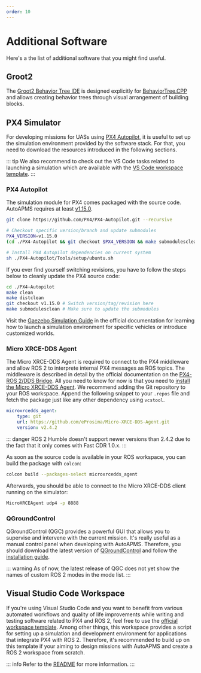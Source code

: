 ```yaml
---
order: 10
---
```


# Additional Software

Here's a the list of additional software that you might find useful.

## Groot2

The [Groot2 Behavior Tree IDE](https://www.behaviortree.dev/groot) is designed explicitly for [BehaviorTree.CPP](https://github.com/BehaviorTree/BehaviorTree.CPP) and allows creating behavior trees through visual arrangement of building blocks.

## PX4 Simulator

For developing missions for UASs using [PX4 Autopilot](https://github.com/PX4/PX4-Autopilot), it is useful to set up the simulation environment provided by the software stack. For that, you need to download the resources introduced in the following sections.

::: tip
We also recommend to check out the VS Code tasks related to launching a simulation which are available with the [VS Code workspace template](#visual-studio-code-workspace).
:::

### PX4 Autopilot

The simulation module for PX4 comes packaged with the source code. AutoAPMS requires at least [v1.15.0](https://github.com/PX4/PX4-Autopilot/releases/tag/v1.15.0).

```sh
git clone https://github.com/PX4/PX4-Autopilot.git --recursive

# Checkout specific version/branch and update submodules
PX4_VERSION=v1.15.0
(cd ./PX4-Autopilot && git checkout $PX4_VERSION && make submodulesclean)

# Install PX4 Autopilot dependencies on current system
sh ./PX4-Autopilot/Tools/setup/ubuntu.sh
```

If you ever find yourself switching revisions, you have to follow the steps below to cleanly update the PX4 source code:

```sh
cd ./PX4-Autopilot
make clean
make distclean
git checkout v1.15.0 # Switch version/tag/revision here
make submodulesclean # Make sure to update the submodules
```

Visit the [Gaezebo Simulation Guide](https://docs.px4.io/main/en/sim_gazebo_gz/) in the official documentation for learning how to launch a simulation environment for specific vehicles or introduce customized worlds.

### Micro XRCE-DDS Agent

The Micro XRCE-DDS Agent is required to connect to the PX4 middleware and allow ROS 2 to interprete internal PX4 messages as ROS topics. The middleware is described in detail by the official documentation on the [PX4-ROS 2/DDS Bridge](https://docs.px4.io/main/en/middleware/uxrce_dds.html). All you need to know for now is that you need to [install the Micro XRCE-DDS Agent](https://docs.px4.io/main/en/middleware/uxrce_dds.html#micro-xrce-dds-agent-installation). We recommend adding the Git repository to your ROS workspace. Append the following snippet to your `.repos` file and fetch the package just like any other dependency using `vcstool`.

```yaml
microxrcedds_agent:
    type: git
    url: https://github.com/eProsima/Micro-XRCE-DDS-Agent.git
    version: v2.4.2
```

::: danger
ROS 2 Humble doesn't support newer versions than 2.4.2 due to the fact that it only comes with Fast CDR 1.0.x.
:::

As soon as the source code is available in your ROS workspace, you can build the package with `colcon`:

```sh
colcon build --packages-select microxrcedds_agent
```

Afterwards, you should be able to connect to the Micro XRCE-DDS client running on the simulator:

```sh
MicroXRCEAgent udp4 -p 8888
```

### QGroundControl

QGroundControl (QGC) provides a powerful GUI that allows you to supervise and intervene with the current mission. It's really useful as a manual control panel when developing with AutoAPMS. Therefore, you should download the latest version of [QGroundControl](https://github.com/mavlink/qgroundcontrol/releases) and follow the [installation guide](https://docs.qgroundcontrol.com/master/en/qgc-user-guide/getting_started/download_and_install.html#ubuntu).

::: warning
As of now, the latest release of QGC does not yet show the names of custom ROS 2 modes in the mode list.
:::

## Visual Studio Code Workspace

If you're using Visual Studio Code and you want to benefit from various automated workflows and quality of life improvements while writing and testing software related to PX4 and ROS 2, feel free to use the [official workspace template](https://github.com/robin-mueller/px4-ros2-env). Among other things, this workspace provides a script for setting up a simulation and development environment for applications that integrate PX4 with ROS 2. Therefore, it's recommended to build up on this template if your aiming to design missions with AutoAPMS and create a ROS 2 workspace from scratch.

::: info
Refer to the [README](https://github.com/robin-mueller/px4-ros2-env?tab=readme-ov-file#px4ros2-development-setup) for more information.
:::
